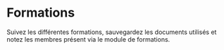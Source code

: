 # Formations

Suivez les différentes formations, sauvegardez les documents utilisés et notez les membres présent via le module de formations.

